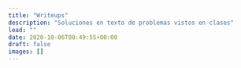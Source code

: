 ```yaml
---
title: "Writeups"
description: "Soluciones en texto de problemas vistos en clases"
lead: ""
date: 2020-10-06T08:49:55+00:00
draft: false
images: []
---
```

